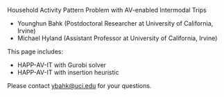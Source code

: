 Household Activity Pattern Problem with AV-enabled Intermodal Trips
- Younghun Bahk (Postdoctoral Researcher at University of California, Irvine)
- Michael Hyland (Assistant Professor at University of California, Irvine)

This page includes:
- HAPP-AV-IT with Gurobi solver
- HAPP-AV-IT with insertion heuristic

Please contact ybahk@uci.edu for your questions.
